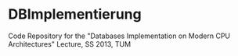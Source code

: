 DBImplementierung
=================

Code Repository for the "Databases Implementation on Modern CPU Architectures" Lecture, SS 2013, TUM